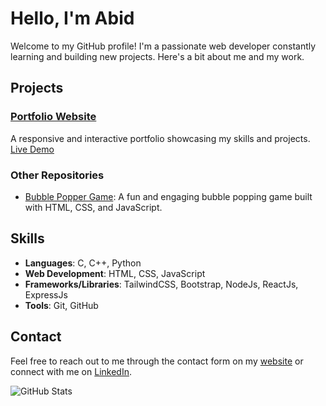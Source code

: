 # Hello, I'm Abid

Welcome to my GitHub profile! I'm a passionate web developer constantly learning and building new projects. Here's a bit about me and my work.

## Projects

### [Portfolio Website](https://github.com/helloimabid/portfolio-updated)
A responsive and interactive portfolio showcasing my skills and projects. [Live Demo](https://portfolio-v1-0-eight.vercel.app/)

### Other Repositories
- [Bubble Popper Game](https://github.com/helloimabid/bubble-popper-game): A fun and engaging bubble popping game built with HTML, CSS, and JavaScript.

## Skills
- **Languages**: C, C++, Python
- **Web Development**: HTML, CSS, JavaScript
- **Frameworks/Libraries**: TailwindCSS, Bootstrap, NodeJs, ReactJs, ExpressJs
- **Tools**: Git, GitHub
## Contact

Feel free to reach out to me through the contact form on my [website](https://portfolio-updated-ebjf.onrender.com) or connect with me on [LinkedIn](https://www.linkedin.com/in/sadman-abid-b0a473302/).


![GitHub Stats](https://github-readme-stats.vercel.app/api?username=helloimabid&show_icons=true&count_private=true)

